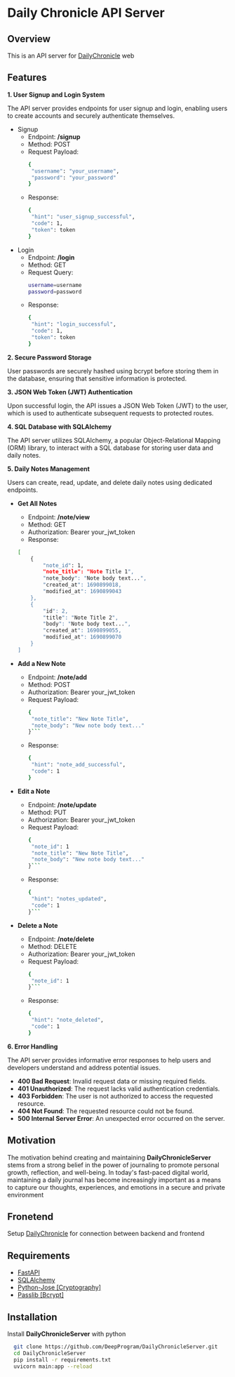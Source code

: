 
# Daily Chronicle API Server


## Overview
This is an API server for [DailyChronicle](https://github.com/DeepProgram/DailyChronicle.git) web
## Features

**1. User Signup and Login System**

The API server provides endpoints for user signup and login, enabling users to create accounts and securely authenticate themselves.

- Signup
    - Endpoint: **/signup**
    - Method: POST
    - Request Payload:
        ```bash
        {
         "username": "your_username",
         "password": "your_password"
        }
        ```
    - Response:
        ```bash
        {
         "hint": "user_signup_successful",
         "code": 1,
         "token": token
        }
        ```
- Login
    - Endpoint: **/login**
    - Method: GET
    - Request Query:
        ```bash
        username=username
        password=password
        ```
    - Response:
        ```bash
        {
         "hint": "login_successful",
         "code": 1,
         "token": token
        }
**2. Secure Password Storage**

User passwords are securely hashed using bcrypt before storing them in the database, ensuring that sensitive information is protected.

**3. JSON Web Token (JWT) Authentication**

Upon successful login, the API issues a JSON Web Token (JWT) to the user, which is used to authenticate subsequent requests to protected routes.

**4. SQL Database with SQLAlchemy**

The API server utilizes SQLAlchemy, a popular Object-Relational Mapping (ORM) library, to interact with a SQL database for storing user data and daily notes.

**5. Daily Notes Management**

Users can create, read, update, and delete daily notes using dedicated endpoints.

- **Get All Notes**
    - Endpoint: **/note/view**
    - Method: GET
    - Authorization: Bearer your_jwt_token
    - Response:
    
    ```bash
    [
        {
            "note_id": 1,
            "note_title": "Note Title 1",
            "note_body": "Note body text...",
            "created_at": 1690899018,
            "modified_at": 1690899043
        },
        {
            "id": 2,
            "title": "Note Title 2",
            "body": "Note body text...",
            "created_at": 1690899055,
            "modified_at": 1690899070
        }
    ]

- **Add a New Note**
    - Endpoint: **/note/add**
    - Method: POST
    - Authorization: Bearer your_jwt_token
    - Request Payload:
        ```bash
        {
         "note_title": "New Note Title",
         "note_body": "New note body text..."
        }```

    - Response:
        ```bash
        {
         "hint": "note_add_successful",
         "code": 1
        }
        ```
- **Edit a Note**
    - Endpoint: **/note/update**
    - Method: PUT
    - Authorization: Bearer your_jwt_token
    - Request Payload:
        ```bash
        {
         "note_id": 1
         "note_title": "New Note Title",
         "note_body": "New note body text..."
        }```

    - Response:
        ```bash
        {
         "hint": "notes_updated",
         "code": 1
        }```
- **Delete a Note**
    - Endpoint: **/note/delete**
    - Method: DELETE
    - Authorization: Bearer your_jwt_token
    - Request Payload:   
        ```bash
        {
         "note_id": 1
        }```

    - Response:
        ```bash
        {
         "hint": "note_deleted",
         "code": 1
        }
        ```

**6. Error Handling**

The API server provides informative error responses to help users and developers understand and address potential issues.

- **400 Bad Request**: Invalid request data or missing required fields.
- **401 Unauthorized**: The request lacks valid authentication credentials.
- **403 Forbidden**: The user is not authorized to access the requested resource.
- **404 Not Found**: The requested resource could not be found.
- **500 Internal Server Error**: An unexpected error occurred on the server.

## Motivation
The motivation behind creating and maintaining **DailyChronicleServer** stems from a strong belief in the power of journaling to promote personal growth, reflection, and well-being. In today's fast-paced digital world, maintaining a daily journal has become increasingly important as a means to capture our thoughts, experiences, and emotions in a secure and private environment
## Fronetend
Setup [DailyChronicle](https://github.com/DeepProgram/DailyChronicle.git) for connection between backend and frontend
## Requirements
+ [FastAPI](https://fastapi.tiangolo.com/)
+ [SQLAlchemy](https://www.sqlalchemy.org/)
+ [Python-Jose [Cryptography]](https://python-jose.readthedocs.io/en/latest/)
+ [Passlib [Bcrypt]](https://passlib.readthedocs.io/en/stable/lib/passlib.hash.bcrypt.html)
## Installation

Install **DailyChronicleServer** with python

```bash
  git clone https://github.com/DeepProgram/DailyChronicleServer.git
  cd DailyChronicleServer
  pip install -r requirements.txt
  uvicorn main:app --reload
```
    